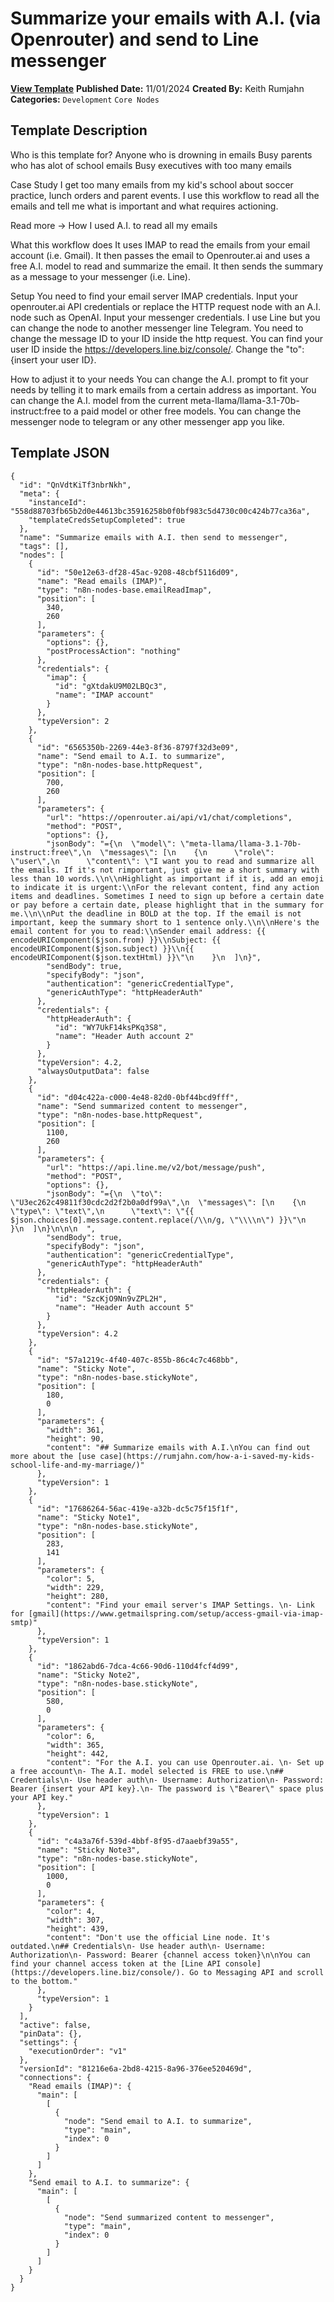 # Summarize your emails with A.I. (via Openrouter) and send to Line messenger

**[View Template](https://n8n.io/workflows/2515-/)**  **Published Date:** 11/01/2024  **Created By:** Keith Rumjahn  **Categories:** `Development` `Core Nodes`  

## Template Description

Who is this template for?
Anyone who is drowning in emails
Busy parents who has alot of school emails
Busy executives with too many emails

Case Study
I get too many emails from my kid's school about soccer practice, lunch orders and parent events. I use this workflow to read all the emails and tell me what is important and what requires actioning. 

Read more -&gt; How I used A.I. to read all my emails

What this workflow does
It uses IMAP to read the emails from your email account (i.e. Gmail). 
It then passes the email to Openrouter.ai and uses a free A.I. model to read and summarize the email. 
It then sends the summary as a message to your messenger (i.e. Line).

Setup
You need to find your email server IMAP credentials. 
Input your openrouter.ai API credentials or replace the HTTP request node with an A.I. node such as OpenAI. 
Input your messenger credentials. I use Line but you can change the node to another messenger line Telegram.
You need to change the message ID to your ID inside the http request. You can find your user ID inside the https://developers.line.biz/console/. Change the "to": {insert your user ID}.

How to adjust it to your needs
You can change the A.I. prompt to fit your needs by telling it to mark emails from a certain address as important. 
You can change the A.I. model from the current meta-llama/llama-3.1-70b-instruct:free to a paid model or other free models. 
You can change the messenger node to telegram or any other messenger app you like.



## Template JSON

```
{
  "id": "QnVdtKiTf3nbrNkh",
  "meta": {
    "instanceId": "558d88703fb65b2d0e44613bc35916258b0f0bf983c5d4730c00c424b77ca36a",
    "templateCredsSetupCompleted": true
  },
  "name": "Summarize emails with A.I. then send to messenger",
  "tags": [],
  "nodes": [
    {
      "id": "50e12e63-df28-45ac-9208-48cbf5116d09",
      "name": "Read emails (IMAP)",
      "type": "n8n-nodes-base.emailReadImap",
      "position": [
        340,
        260
      ],
      "parameters": {
        "options": {},
        "postProcessAction": "nothing"
      },
      "credentials": {
        "imap": {
          "id": "gXtdakU9M02LBQc3",
          "name": "IMAP account"
        }
      },
      "typeVersion": 2
    },
    {
      "id": "6565350b-2269-44e3-8f36-8797f32d3e09",
      "name": "Send email to A.I. to summarize",
      "type": "n8n-nodes-base.httpRequest",
      "position": [
        700,
        260
      ],
      "parameters": {
        "url": "https://openrouter.ai/api/v1/chat/completions",
        "method": "POST",
        "options": {},
        "jsonBody": "={\n  \"model\": \"meta-llama/llama-3.1-70b-instruct:free\",\n  \"messages\": [\n    {\n      \"role\": \"user\",\n      \"content\": \"I want you to read and summarize all the emails. If it's not rimportant, just give me a short summary with less than 10 words.\\n\\nHighlight as important if it is, add an emoji to indicate it is urgent:\\nFor the relevant content, find any action items and deadlines. Sometimes I need to sign up before a certain date or pay before a certain date, please highlight that in the summary for me.\\n\\nPut the deadline in BOLD at the top. If the email is not important, keep the summary short to 1 sentence only.\\n\\nHere's the email content for you to read:\\nSender email address: {{ encodeURIComponent($json.from) }}\\nSubject: {{ encodeURIComponent($json.subject) }}\\n{{ encodeURIComponent($json.textHtml) }}\"\n    }\n  ]\n}",
        "sendBody": true,
        "specifyBody": "json",
        "authentication": "genericCredentialType",
        "genericAuthType": "httpHeaderAuth"
      },
      "credentials": {
        "httpHeaderAuth": {
          "id": "WY7UkF14ksPKq3S8",
          "name": "Header Auth account 2"
        }
      },
      "typeVersion": 4.2,
      "alwaysOutputData": false
    },
    {
      "id": "d04c422a-c000-4e48-82d0-0bf44bcd9fff",
      "name": "Send summarized content to messenger",
      "type": "n8n-nodes-base.httpRequest",
      "position": [
        1100,
        260
      ],
      "parameters": {
        "url": "https://api.line.me/v2/bot/message/push",
        "method": "POST",
        "options": {},
        "jsonBody": "={\n  \"to\": \"U3ec262c49811f30cdc2d2f2b0a0df99a\",\n  \"messages\": [\n    {\n      \"type\": \"text\",\n      \"text\": \"{{ $json.choices[0].message.content.replace(/\\n/g, \"\\\\n\") }}\"\n    }\n  ]\n}\n\n\n  ",
        "sendBody": true,
        "specifyBody": "json",
        "authentication": "genericCredentialType",
        "genericAuthType": "httpHeaderAuth"
      },
      "credentials": {
        "httpHeaderAuth": {
          "id": "SzcKjO9Nn9vZPL2H",
          "name": "Header Auth account 5"
        }
      },
      "typeVersion": 4.2
    },
    {
      "id": "57a1219c-4f40-407c-855b-86c4c7c468bb",
      "name": "Sticky Note",
      "type": "n8n-nodes-base.stickyNote",
      "position": [
        180,
        0
      ],
      "parameters": {
        "width": 361,
        "height": 90,
        "content": "## Summarize emails with A.I.\nYou can find out more about the [use case](https://rumjahn.com/how-a-i-saved-my-kids-school-life-and-my-marriage/)"
      },
      "typeVersion": 1
    },
    {
      "id": "17686264-56ac-419e-a32b-dc5c75f15f1f",
      "name": "Sticky Note1",
      "type": "n8n-nodes-base.stickyNote",
      "position": [
        283,
        141
      ],
      "parameters": {
        "color": 5,
        "width": 229,
        "height": 280,
        "content": "Find your email server's IMAP Settings. \n- Link for [gmail](https://www.getmailspring.com/setup/access-gmail-via-imap-smtp)"
      },
      "typeVersion": 1
    },
    {
      "id": "1862abd6-7dca-4c66-90d6-110d4fcf4d99",
      "name": "Sticky Note2",
      "type": "n8n-nodes-base.stickyNote",
      "position": [
        580,
        0
      ],
      "parameters": {
        "color": 6,
        "width": 365,
        "height": 442,
        "content": "For the A.I. you can use Openrouter.ai. \n- Set up a free account\n- The A.I. model selected is FREE to use.\n## Credentials\n- Use header auth\n- Username: Authorization\n- Password: Bearer {insert your API key}.\n- The password is \"Bearer\" space plus your API key."
      },
      "typeVersion": 1
    },
    {
      "id": "c4a3a76f-539d-4bbf-8f95-d7aaebf39a55",
      "name": "Sticky Note3",
      "type": "n8n-nodes-base.stickyNote",
      "position": [
        1000,
        0
      ],
      "parameters": {
        "color": 4,
        "width": 307,
        "height": 439,
        "content": "Don't use the official Line node. It's outdated.\n## Credentials\n- Use header auth\n- Username: Authorization\n- Password: Bearer {channel access token}\n\nYou can find your channel access token at the [Line API console](https://developers.line.biz/console/). Go to Messaging API and scroll to the bottom."
      },
      "typeVersion": 1
    }
  ],
  "active": false,
  "pinData": {},
  "settings": {
    "executionOrder": "v1"
  },
  "versionId": "81216e6a-2bd8-4215-8a96-376ee520469d",
  "connections": {
    "Read emails (IMAP)": {
      "main": [
        [
          {
            "node": "Send email to A.I. to summarize",
            "type": "main",
            "index": 0
          }
        ]
      ]
    },
    "Send email to A.I. to summarize": {
      "main": [
        [
          {
            "node": "Send summarized content to messenger",
            "type": "main",
            "index": 0
          }
        ]
      ]
    }
  }
}
```

